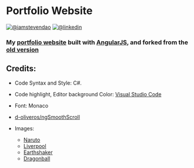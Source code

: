 # Portfolio Website 
[![@iamstevendao](https://img.shields.io/badge/twitter-@iamstevendao-blue.svg)](https://twitter.com/iamstevendao) [![@linkedin](https://img.shields.io/badge/LinkedIn-@iamstevendao-blue.svg)](https://www.linkedin.com/in/steven-dao-b9a065127/)

### My [portfolio website](https://iamstevendao.github.io/portfolio/) built with [AngularJS](https://angularjs.org/), and forked from the [old version](https://github.com/iamstevendao/portfolio-html)


## Credits:
- Code Syntax and Style: C#.
- Code highlight, Editor background Color: [Visual Studio Code](https://code.visualstudio.com/)
- Font: Monaco
- [d-oliveros/ngSmoothScroll](https://github.com/d-oliveros/ngSmoothScroll)

- Images:
  - [Naruto](http://www.the-fanboy-perspective.com/uploads/1/7/3/8/17382151/rgfesdgfes_orig.jpg)
  - [Liverpool](https://wallpaperscraft.com/image/liverpool_uefa_evrofinal_england_cup_27760_1920x1080.jpg)
  - [Earthshaker](http://wallpapersdota2.com/wp-content/uploads/2015/02/wallpapersdota2.com-699.jpg)
  - [Dragonball](http://stuffpoint.com/dragonball-z-anime/image/114886-dragonball-z-anime-goku-wallpaper.jpg)

